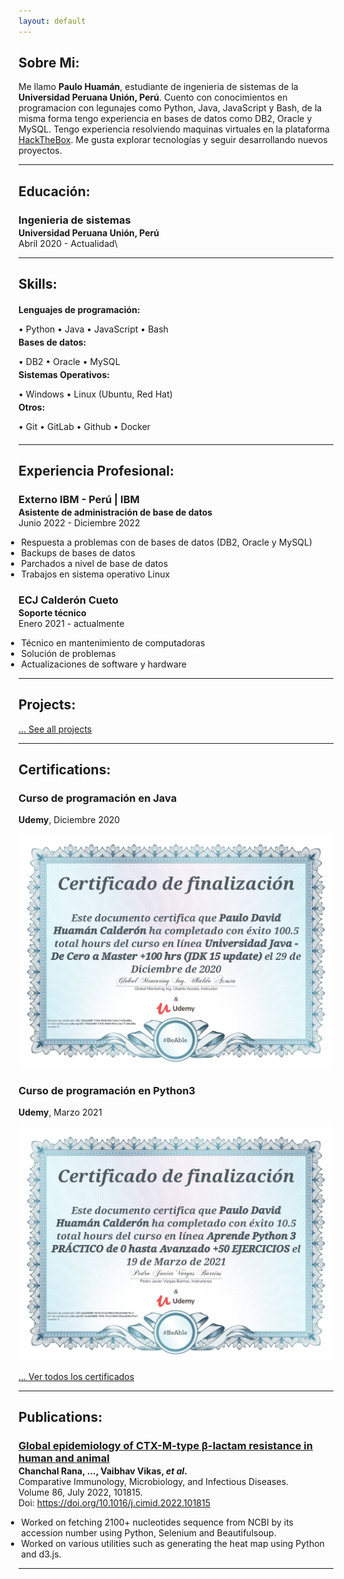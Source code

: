 ```yaml
---
layout: default
---
```

## Sobre Mi:

Me llamo **Paulo Huamán**, estudiante de ingenieria de sistemas de la  **Universidad Peruana Unión, Perú**. Cuento con conocimientos en programacion con legunajes como Python, Java, JavaScript y Bash, de la misma forma tengo experiencia en bases de datos como DB2, Oracle y MySQL.
Tengo experiencia resolviendo maquinas virtuales en la plataforma [HackTheBox](https://app.hackthebox.com/profile/859952).
Me gusta explorar tecnologías y seguir desarrollando nuevos proyectos.

---

## Educación:

<h3 style="margin-bottom:2px;">Ingenieria de sistemas</h3>
<h4 style="margin:0;">Universidad Peruana Unión, Perú</h4>
Abril 2020 - Actualidad\

---

## Skills:

<h4 style="margin-bottom:2px;">Lenguajes de programación:</h4>
<p style="margin-bottom:4px;">&#x2022; Python &#x2022; Java &#x2022; JavaScript &#x2022; Bash</p>

<h4 style="margin-bottom:2px; margin-top:2px;">Bases de datos:</h4>
<p style="margin-bottom:4px;">&#x2022; DB2 &#x2022; Oracle &#x2022; MySQL</p>

<h4 style="margin-bottom:2px; margin-top:2px;">Sistemas Operativos:</h4>
<p style="margin-bottom:4px;">&#x2022; Windows &#x2022; Linux (Ubuntu, Red Hat)</p>

<h4 style="margin-bottom:2px; margin-top:2px;">Otros:</h4>
<p style="margin-bottom:20px;">&#x2022; Git &#x2022; GitLab &#x2022; Github &#x2022; Docker</p>

---

## Experiencia Profesional:

<h3 style="margin-bottom:2px;">Externo IBM - Perú | IBM</h3>
<p style="margin:0;"><b>Asistente de administración de base de datos</b><br>
Junio 2022 - Diciembre 2022</p>
<ul style="margin-left: -1.4em;">
  <li>Respuesta a problemas con de bases de datos (DB2, Oracle y MySQL)</li>
  <li>Backups de bases de datos</li>
  <li>Parchados a nivel de base de datos</li>
  <li>Trabajos en sistema operativo Linux</li>
</ul>

<h3 style="margin-bottom:2px;">ECJ Calderón Cueto</h3>
<p style="margin:0;"><b>Soporte técnico</b><br>
Enero 2021 - actualmente</p>
<ul style="margin-left: -1.4em;">
  <li>Técnico en mantenimiento de computadoras</li>
  <li>Solución de problemas</li>
  <li>Actualizaciones de software y hardware</li>
</ul>

---

## Projects:

[... See all projects](./projects)

---

## Certifications:

<div class="card">
  <h3>Curso de programación en Java</h3>
  <p><b>Udemy</b>, Diciembre 2020</p>
  <img src="assents\img\CJava.jpg" alt="CertificadoJava">
</div>

<div class="card">
  <h3>Curso de programación en Python3</h3>
  <p><b>Udemy</b>, Marzo 2021</p>
  <img src="assents\img\CPython.jpg" alt="CertificadoPython">
</div>

[... Ver todos los certificados](./certifications)

---

## Publications:

<h3 style="margin-bottom:2px; color:var(--clr-a-text);"><a href="https://www.sciencedirect.com/science/article/abs/pii/S0147957122000728">Global epidemiology of CTX-M-type β-lactam resistance in human and animal</a></h3>
<p style="margin:0;"><b>Chanchal Rana, ..., Vaibhav Vikas, <i>et al</i>.</b><br>
Comparative Immunology, Microbiology, and Infectious Diseases.<br>
Volume 86, July 2022, 101815.<br>
Doi: <a href="https://doi.org/10.1016/j.cimid.2022.101815">https://doi.org/10.1016/j.cimid.2022.101815</a></p>
<ul style="margin-left: -1.4em;">
  <li>Worked on fetching 2100+ nucleotides sequence from NCBI by its accession number using Python, Selenium and Beautifulsoup.</li>
  <li>Worked on various utilities such as generating the heat map using Python and d3.js.</li>
</ul>

---